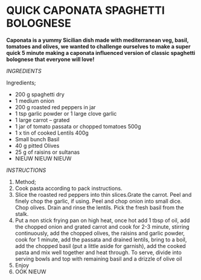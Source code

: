 # QUICK CAPONATA SPAGHETTI BOLOGNESE

**Caponata is a yummy Sicilian dish made with mediterranean veg, basil, tomatoes and olives, we wanted to challenge ourselves to make a super quick 5 minute making a caponata influenced version of classic spaghetti bolognese that everyone will love!**

*INGREDIENTS*
 
Ingredients;
- 200 g spaghetti dry
- 1 medium onion
- 200 g roasted red peppers in jar
- 1 tsp garlic powder or 1 large clove garlic
- 1 large carrot – grated
- 1 jar of tomato passata or chopped tomatoes 500g
- 1 x tin of cooked Lentils 400g
- Small bunch Basil
- 40 g pitted Olives
- 25 g of raisins or sultanas
- NIEUW NIEUW NIEUW

*INSTRUCTIONS*
 
1. Method;
2. Cook pasta according to pack instructions.
3. Slice the roasted red peppers into thin slices.Grate the carrot. Peel and finely chop the garlic, if using. Peel and chop onion into small dice. Chop olives. Drain and rinse the lentils. Pick the fresh basil from the stalk.
4. Put a non stick frying pan on high heat, once hot add 1 tbsp of oil, add the chopped onion and grated carrot and cook for 2-3 minute, stirring continuously, add the chopped olives, the raisins and garlic powder, cook for 1 minute, add the passata and drained lentils, bring to a boil, add the chopped basil (put a little aside for garnish), add the cooked pasta and mix well together and heat through. To serve, divide into serving bowls and top with remaining basil and a drizzle of olive oil
5. Enjoy
6. OOK NIEUW
